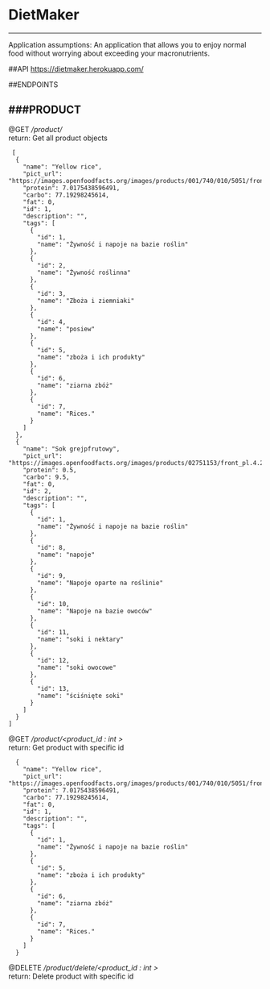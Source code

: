 # DietMaker
---

Application assumptions: An application that allows you to 
enjoy normal food without worrying about exceeding your macronutrients.

##API
https://dietmaker.herokuapp.com/

##ENDPOINTS

###PRODUCT
---
@GET
*/product/* <br />
return: Get all product objects 

``` 
 [
  {
    "name": "Yellow rice",
    "pict_url": "https://images.openfoodfacts.org/images/products/001/740/010/5051/front_en.11.200.jpg",
    "protein": 7.0175438596491,
    "carbo": 77.19298245614,
    "fat": 0,
    "id": 1,
    "description": "",
    "tags": [
      {
        "id": 1,
        "name": "Żywność i napoje na bazie roślin"
      },
      {
        "id": 2,
        "name": "Żywność roślinna"
      },
      {
        "id": 3,
        "name": "Zboża i ziemniaki"
      },
      {
        "id": 4,
        "name": "posiew"
      },
      {
        "id": 5,
        "name": "zboża i ich produkty"
      },
      {
        "id": 6,
        "name": "ziarna zbóż"
      },
      {
        "id": 7,
        "name": "Rices."
      }
    ]
  },
  {
    "name": "Sok grejpfrutowy",
    "pict_url": "https://images.openfoodfacts.org/images/products/02751153/front_pl.4.200.jpg",
    "protein": 0.5,
    "carbo": 9.5,
    "fat": 0,
    "id": 2,
    "description": "",
    "tags": [
      {
        "id": 1,
        "name": "Żywność i napoje na bazie roślin"
      },
      {
        "id": 8,
        "name": "napoje"
      },
      {
        "id": 9,
        "name": "Napoje oparte na roślinie"
      },
      {
        "id": 10,
        "name": "Napoje na bazie owoców"
      },
      {
        "id": 11,
        "name": "soki i nektary"
      },
      {
        "id": 12,
        "name": "soki owocowe"
      },
      {
        "id": 13,
        "name": "ściśnięte soki"
      }
    ]
  }
]
```

@GET
*/product/<product_id : int >* <br />
return: Get product with specific id

``` 
  {
    "name": "Yellow rice",
    "pict_url": "https://images.openfoodfacts.org/images/products/001/740/010/5051/front_en.11.200.jpg",
    "protein": 7.0175438596491,
    "carbo": 77.19298245614,
    "fat": 0,
    "id": 1,
    "description": "",
    "tags": [
      {
        "id": 1,
        "name": "Żywność i napoje na bazie roślin"
      },
      {
        "id": 5,
        "name": "zboża i ich produkty"
      },
      {
        "id": 6,
        "name": "ziarna zbóż"
      },
      {
        "id": 7,
        "name": "Rices."
      }
    ]
  }
```

@DELETE
*/product/delete/<product_id : int >* <br />
return: Delete product with specific id